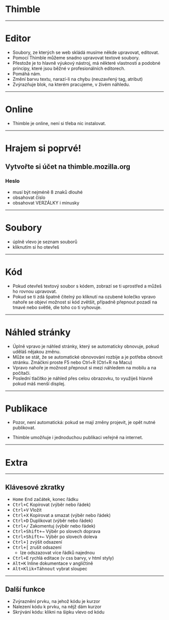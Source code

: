 <!-- .slide: data-state="c-slide-inter" -->

# Thimble

---

# Editor

>>>
* Soubory, ze kterých se web skládá musíme někde upravovat, editovat.
* Pomocí Thimble můžeme snadno upravovat textové soubory.
* Přestože je to hlavně výukový nástroj, má některé vlastnosti a podobné principy, které jsou běžné v profesionálních editorech.
* Pomáhá nám.
 * Změní barvu textu, narazí-li na chybu (neuzavřený tag, atribut)
 * Zvýrazňuje blok, na kterém pracujeme, v živém náhledu.

---

# Online

>>>
* Thimble je online, není si třeba nic instalovat.

---

<!-- .slide: data-state="c-slide-task" -->

# Hrajem si poprvé!

## Vytvořte si účet na thimble.mozilla.org

### Heslo

* musí být nejméně 8 znaků dlouhé
* obsahovat číslo
* obsahovat VERZÁLKY i minusky

---

# Soubory

>>>
* úplně vlevo je seznam souborů
* kliknutím si ho otevřeš

---

# Kód

>>>
* Pokud otevřeš textový soubor s kódem, zobrazí se ti uprostřed a můžeš ho rovnou upravovat.
* Pokud se ti zdá špatně čitelný po kliknutí na ozubené kolečko vpravo nahoře se objeví možnost si kód zvětšit, případně přepnout pozadí na tmavé nebo světlé, dle toho co ti vyhovuje.

---

# Náhled stránky

>>>
* Úplně vpravo je náhled stránky, který se automaticky obnovuje, pokud uděláš nějakou změnu.
* Může se stát, že se automatické obnovování rozbije a je potřeba obnovit stránku. Zmáčkni proste F5 nebo Ctrl+R (Ctrl+R na Macu)
* Vpravo nahoře je možnost přepnout si mezi náhledem na mobilu a na počítači.
* Poslední tlačítko je náhled přes celou obrazovku, to využiješ hlavně pokud máš menší displej.

---

# Publikace

* Pozor, není automatická: pokud se mají změny projevit, je opět nutné publikovat.

>>>
* Thimble umožňuje i jednoduchou publikaci veřejně na internet.


---

# Extra

---

## Klávesové zkratky

* <kbd>Home</kbd> <kbd>End</kbd> začátek, konec řádku
* <kbd>Ctrl+C</kbd> Kopírovat (výběr nebo řádek)
* <kbd>Ctrl+V</kbd> Vložit
* <kbd>Ctrl+X</kbd> Kopírovat a smazat (výběr nebo řádek)
* <kbd>Ctrl+D</kbd> Duplikovat (výběr nebo řádek)
* <kbd>Ctrl+/</kbd> Zakomentuj (výběr nebo řádek)
* <kbd>Ctrl+Shift+→</kbd> Výběr po slovech doprava
* <kbd>Ctrl+Shift+←</kbd> Výběr po slovech doleva
* <kbd>Ctrl+]</kbd> zvýšit odsazení
* <kbd>Ctrl+[</kbd> zrušit odsazení
	* lze odszazovat více řádků najednou
* <kbd>Ctrl+E</kbd> rychlá editace (v css barvy, v html styly)
* <kbd>Alt+K</kbd> Inline dokumentace v angličtině
* <kbd>Alt+Klik+Táhnout</kbd> vybrat sloupec

---

## Další funkce

* Zvýraznění prvku, na jehož kódu je kurzor
* Nalezení kódu k prvku, na nějž dám kurzor
* Skrývání kódu: klikni na šipku vlevo od kódu

